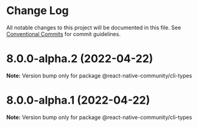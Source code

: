 # Change Log

All notable changes to this project will be documented in this file.
See [Conventional Commits](https://conventionalcommits.org) for commit guidelines.

# 8.0.0-alpha.2 (2022-04-22)

**Note:** Version bump only for package @react-native-community/cli-types





# 8.0.0-alpha.1 (2022-04-22)

**Note:** Version bump only for package @react-native-community/cli-types
